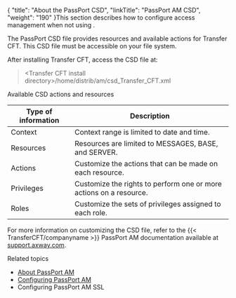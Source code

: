 {
    "title": "About the PassPort CSD",
    "linkTitle": "PassPort AM CSD",
    "weight": "190"
}This section describes how to configure access management when not using .

The PassPort CSD file provides resources and available actions for Transfer CFT. This CSD file  must be accessible on your file system.

After installing Transfer CFT, access the CSD file at:

> &lt;Transfer CFT install directory>/home/distrib/am/csd\_Transfer\_CFT.xml

Available <span id="CSD description"></span>CSD actions and resources


| Type of information  | Description  |
| --- | --- |
|  Context  |  Context range is limited to date and time.  |
|  Resources  |  Resources are limited to MESSAGES, BASE, and SERVER.  |
|  Actions  |  Customize the actions that can be made on each resource.  |
|  Privileges  |  Customize the rights to perform one or more actions on a resource.  |
|  Roles  |  Customize the sets of privileges assigned to each role.  |


For more information on customizing the CSD file, refer to the {{< TransferCFT/companyname  >}} PassPort
AM documentation available at [support.axway.com]().

Related topics

-   [About PassPort AM](../)
-   [Configuring PassPort AM](../configure_passport_am)
-   Configuring PassPort AM SSL
